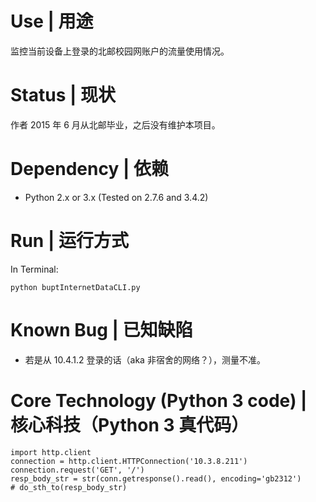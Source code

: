 # Use | 用途

监控当前设备上登录的北邮校园网账户的流量使用情况。

# Status | 现状

作者 2015 年 6 月从北邮毕业，之后没有维护本项目。

# Dependency | 依赖

+ Python 2.x or 3.x (Tested on 2.7.6 and 3.4.2)

# Run | 运行方式

In Terminal:

    python buptInternetDataCLI.py
    
# Known Bug | 已知缺陷

+ 若是从 10.4.1.2 登录的话（aka 非宿舍的网络？），测量不准。

# Core Technology (Python 3 code) | 核心科技（Python 3 真代码）

    import http.client
    connection = http.client.HTTPConnection('10.3.8.211')
    connection.request('GET', '/')
    resp_body_str = str(conn.getresponse().read(), encoding='gb2312')
    # do_sth_to(resp_body_str)
